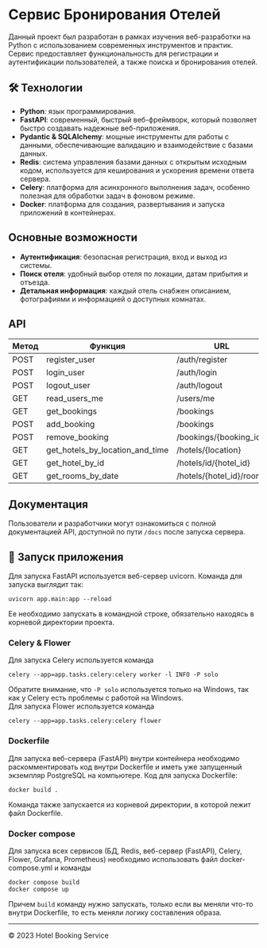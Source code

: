 # Сервис Бронирования Отелей

Данный проект был разработан в рамках изучения веб-разработки на Python с использованием современных
инструментов и практик. Сервис предоставляет функциональность для регистрации и аутентификации пользователей, а также
поиска и бронирования отелей.

## 🛠 Технологии

- **Python**: язык программирования.
- **FastAPI**: современный, быстрый веб-фреймворк, который позволяет быстро создавать надежные веб-приложения.
- **Pydantic & SQLAlchemy**: мощные инструменты для работы с данными, обеспечивающие валидацию и взаимодействие с базами
  данных.
- **Redis**: система управления базами данных с открытым исходным кодом, используется для кеширования и ускорения
  времени ответа сервера.
- **Celery**: платформа для асинхронного выполнения задач, особенно полезная для обработки задач в фоновом режиме.
- **Docker**: платформа для создания, развертывания и запуска приложений в контейнерах.

## Основные возможности

- **Аутентификация**: безопасная регистрация, вход и выход из системы.
- **Поиск отеля**: удобный выбор отеля по локации, датам прибытия и отъезда.
- **Детальная информация**: каждый отель снабжен описанием, фотографиями и информацией о доступных комнатах.

## API

| Метод | Функция                         | URL                      |
|-------|---------------------------------|--------------------------|
| POST  | register_user                   | /auth/register           |
| POST  | login_user                      | /auth/login              |
| POST  | logout_user                     | /auth/logout             |
| GET   | read_users_me                   | /users/me                |
| GET   | get_bookings                    | /bookings                |
| POST  | add_booking                     | /bookings                |
| POST  | remove_booking                  | /bookings/{booking_id}   |
| GET   | get_hotels_by_location_and_time | /hotels/{location}       |
| GET   | get_hotel_by_id                 | /hotels/id/{hotel_id}    |
| GET   | get_rooms_by_date               | /hotels/{hotel_id}/rooms |

## Документация

Пользователи и разработчики могут ознакомиться с полной документацией API, доступной по пути `/docs` после запуска
сервера.

## 🚀 Запуск приложения

Для запуска FastAPI используется веб-сервер uvicorn. Команда для запуска выглядит так:

```
uvicorn app.main:app --reload
```  

Ее необходимо запускать в командной строке, обязательно находясь в корневой директории проекта.

### Celery & Flower

Для запуска Celery используется команда

```
celery --app=app.tasks.celery:celery worker -l INFO -P solo
```

Обратите внимание, что `-P solo` используется только на Windows, так как у Celery есть проблемы с работой на Windows.  
Для запуска Flower используется команда

```
celery --app=app.tasks.celery:celery flower
``` 

### Dockerfile

Для запуска веб-сервера (FastAPI) внутри контейнера необходимо раскомментировать код внутри Dockerfile и иметь уже
запущенный экземпляр PostgreSQL на компьютере.
Код для запуска Dockerfile:

```
docker build .
```  

Команда также запускается из корневой директории, в которой лежит файл Dockerfile.

### Docker compose

Для запуска всех сервисов (БД, Redis, веб-сервер (FastAPI), Celery, Flower, Grafana, Prometheus) необходимо использовать
файл docker-compose.yml и команды

```
docker compose build
docker compose up
```

Причем `build` команду нужно запускать, только если вы меняли что-то внутри Dockerfile, то есть меняли логику
составления образа.

---
&copy; 2023 Hotel Booking Service